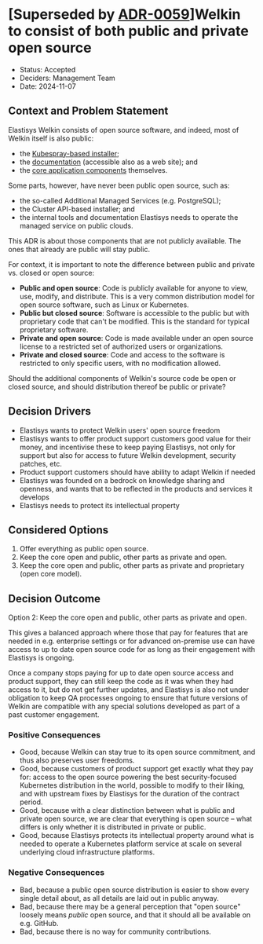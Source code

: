 # [Superseded by [ADR-0059](0059-welkin-to-consist-public-open-source-code-and-proprietary-documentation.md)]Welkin to consist of both public and private open source

- Status: Accepted
- Deciders: Management Team
- Date: 2024-11-07

## Context and Problem Statement

Elastisys Welkin consists of open source software, and indeed, most of Welkin itself is also public:

- the [Kubespray-based installer](https://github.com/elastisys/compliantkubernetes-kubespray);
- the [documentation](https://github.com/elastisys/welkin) (accessible also as a web site); and
- the [core application components](https://github.com/elastisys/compliantkubernetes-apps) themselves.

Some parts, however, have never been public open source, such as:

- the so-called Additional Managed Services (e.g. PostgreSQL);
- the Cluster API-based installer; and
- the internal tools and documentation Elastisys needs to operate the managed service on public clouds.

This ADR is about those components that are not publicly available. The ones that already are public will stay public.

For context, it is important to note the difference between public and private vs. closed or open source:

- **Public and open source**: Code is publicly available for anyone to view, use, modify, and distribute. This is a very common distribution model for open source software, such as Linux or Kubernetes.
- **Public but closed source**: Software is accessible to the public but with proprietary code that can't be modified. This is the standard for typical proprietary software.
- **Private and open source**: Code is made available under an open source license to a restricted set of authorized users or organizations.
- **Private and closed source**: Code and access to the software is restricted to only specific users, with no modification allowed.

Should the additional components of Welkin's source code be open or closed source, and should distribution thereof be public or private?

## Decision Drivers

- Elastisys wants to protect Welkin users' open source freedom
- Elastisys wants to offer product support customers good value for their money, and incentivise these to keep paying Elastisys, not only for support but also for access to future Welkin development, security patches, etc.
- Product support customers should have ability to adapt Welkin if needed
- Elastisys was founded on a bedrock on knowledge sharing and openness, and wants that to be reflected in the products and services it develops
- Elastisys needs to protect its intellectual property

## Considered Options

1. Offer everything as public open source.
1. Keep the core open and public, other parts as private and open.
1. Keep the core open and public, other parts as private and proprietary (open core model).

## Decision Outcome

Option 2: Keep the core open and public, other parts as private and open.

This gives a balanced approach where those that pay for features that are needed in e.g. enterprise settings or for advanced on-premise use can have access to up to date open source code for as long as their engagement with Elastisys is ongoing.

Once a company stops paying for up to date open source access and product support, they can still keep the code as it was when they had access to it, but do not get further updates, and Elastisys is also not under obligation to keep QA processes ongoing to ensure that future versions of Welkin are compatible with any special solutions developed as part of a past customer engagement.

### Positive Consequences

- Good, because Welkin can stay true to its open source commitment, and thus also preserves user freedoms.
- Good, because customers of product support get exactly what they pay for: access to the open source powering the best security-focused Kubernetes distribution in the world, possible to modify to their liking, and with upstream fixes by Elastisys for the duration of the contract period.
- Good, because with a clear distinction between what is public and private open source, we are clear that everything is open source – what differs is only whether it is distributed in private or public.
- Good, because Elastisys protects its intellectual property around what is needed to operate a Kubernetes platform service at scale on several underlying cloud infrastructure platforms.

### Negative Consequences

- Bad, because a public open source distribution is easier to show every single detail about, as all details are laid out in public anyway.
- Bad, because there may be a general perception that "open source" loosely means _public_ open source, and that it should all be available on e.g. GitHub.
- Bad, because there is no way for community contributions.
